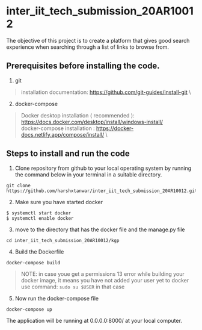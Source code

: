 # inter_iit_tech_submission_20AR10012
The objective of this project is to create a platform that gives good search experience when searching through a list of links to browse from.

## Prerequisites before installing the code.
1. git 
> installation documentation: https://github.com/git-guides/install-git \
2. docker-compose 
> Docker desktop installation ( recommended ): https://docs.docker.com/desktop/install/windows-install/ \
> docker-compose installation : https://docker-docs.netlify.app/compose/install/ \

## Steps to install and run the code 

1. Clone repository from github to your local operating system by running the command below in your terminal in a suitable directory.
```
git clone https://github.com/harshxtanwar/inter_iit_tech_submission_20AR10012.git
```

2. Make sure you have started docker
```
$ systemctl start docker
$ systemctl enable docker
```

3. move to the directory that has the docker file and the manage.py file 
```
cd inter_iit_tech_submission_20AR10012/kgp
```

4. Build the Dockerfile
```
docker-compose build
```

> NOTE: in case youe get a permissions 13 error while building your docker image, it means you have not added your user yet to docker 
> use command: ```sudo su $USER``` in that case

5. Now run the docker-compose file 
```
docker-compose up
```

The application will be running at 0.0.0.0:8000/ at your local computer.
